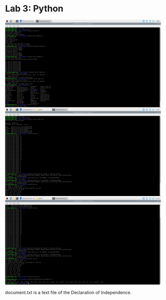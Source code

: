 # Lab 3: Python

![](Screenshots/lab3_1.png)
![](Screenshots/lab3_2.png)
![](Screenshots/lab3_3.png)

document.txt is a text file of the Declaration of Independence.
